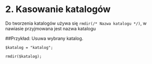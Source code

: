 # 2. Kasowanie katalogów

Do tworzenia katalogów używa się `rmdir(/* Nazwa katalogu */)`, w nawiasie przyjmowana jest nazwa katalogu


##Przykład:
Usuwa wybrany katalog.

	$katalog = "katalog";

	rmdir($katalog);

